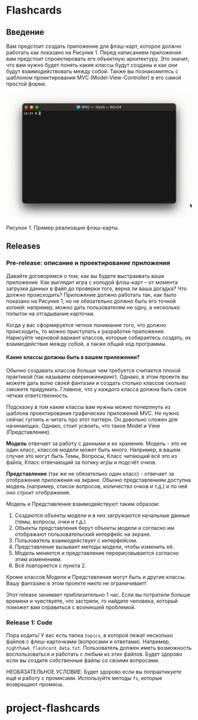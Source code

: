 # Flashcards

## Введение

Вам предстоит создать приложение для флэш-карт, которое должно работать как показано на Рисунке 1. Перед написанием приложения вам предстоит спроектировать его объектную архитектуру. Это значит, что вам нужно будет понять какие классы будут созданы и как они будут взаимодействовать между собой. Также вы познакомитесь с шаблоном проектирования MVC (Model-View-Controller) в его самой простой форме.

![flashcards animation](readme-assets/flash-cards.gif)

_Рисунок 1_. Пример реализации флэш-карты.

## Releases

### Pre-release: описание и проектирование приложения

Давайте договоримся о том, как вы будете выстраивать ваше приложение. Как выглядит игра с колодой флэш-карт – от момента загрузки данных в файл до проверки того, верна ли ваша догадка? Что должно происходить? Приложение должно работать так, как было показано на Рисунке 1, но не обязательно должно быть его точной копией: например, можно дать пользователям не одну, а несколько попыток на отгадывание карточки.

Когда у вас сформируется четкое понимание того, что должно происходить, то можно приступать к разработке приложения. Нарисуйте черновой вариант классов, которые собираетесь создать, их взаимодействие между собой, а также общий ход программы.

#### Какие классы должны быть в вашем приложении?

Обычно создавать классов больше чем требуется считается плохой практикой (так называем оверинжиниринг). Однако, в этом проекте вы можете дать волю своей фантазии и создать столько классов сколько сможете придумать. Главное, что у каждого класса должна быть своя чёткая ответственность.

Подсказку в том какие классы вам нужны можно почерпнуть из шаблона проектирования графических приложений MVC. Не нужно сейчас гуглить и читать про этот паттерн. Он довольно сложен для начинающих. Однако, стоит усвоить, что такое Model и View (Представление).

**Модель** отвечает за работу с данными и их хранение. Модель - это не один класс, классов модели может быть много. Например, в вашем случае это могут быть Темы, Вопросы, Класс читающий всё это из файла, Класс отвечающий за логику игры и подсчёт очков.

**Представление** (так же не обязательно один класс) - отвечает за отображение приложения на экране. Обычно представлениям доступна модель (например, список вопросов, количество очков и т.д.) и по ней оно строит отображение.

Модель и Представление взаимодействуют таким образом:

1. Создаются объекты модели и в них загружаются начальные данные (темы, вопросы, очки и т.д.)
2. Объекты представления берут объекты модели и согласно им отображают пользовательский интерфейс на экране.
3. Пользователь взаимодействует с интерфейсом.
4. Представление вызывает методы модели, чтобы изменить её.
5. Модель меняется и представление перерисовывается согласно этим изменениям.
6. Всё повторяется с пункта 2.

Кроме классов Модели и Представления могут быть и другие классы. Вашу фантазию в этом проекте никто не ограничивает!

Этот release занимает приблизительно 1 час. Если вы потратили больше времени и чувствуете, что застряли, то найдите человека, который поможет вам справиться с возникшей проблемой.

### Release 1: Code

Пора кодить! У вас есть папка `topics`, в которой лежат несколько файлов с флеш-карточками (вопросами и ответами). Например, `nighthawk_flashcard_data.txt`. Пользователь должен иметь возможность воспользоваться и работать с любым из этих файлов. Будет здорово если вы создите собственные файлы со своими вопросами.

НЕОБЯЗАТЕЛЬНОЕ УСЛОВИЕ: Будет здорово если вы попрактикуете ещё и работу с промисами. Используйте методы `fs`, которые возвращают промисы.
# project-flashcards
